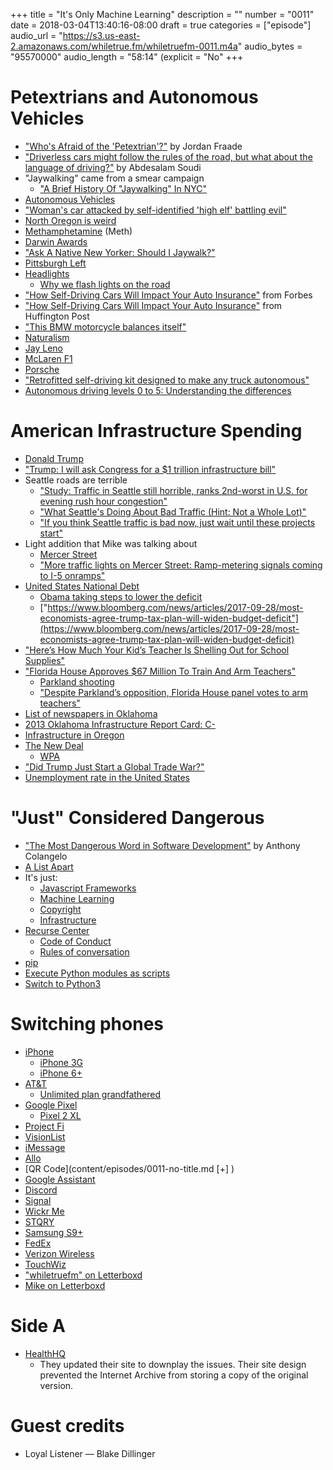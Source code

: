 +++
title = "It's Only Machine Learning"
description = ""
number = "0011"
date = 2018-03-04T13:40:16-08:00
draft = true
categories = ["episode"]
audio_url = "https://s3.us-east-2.amazonaws.com/whiletrue.fm/whiletruefm-0011.m4a"
audio_bytes = "95570000"
audio_length = "58:14"
(explicit = "No"
+++

# Petextrians and Autonomous Vehicles
- ["Who's Afraid of the 'Petextrian'?"](https://thebaffler.com/latest/whos-afraid-petextrian-fraade) by Jordan Fraade
- ["Driverless cars might follow the rules of the road, but what about the language of driving?"](https://theconversation.com/driverless-cars-might-follow-the-rules-of-the-road-but-what-about-the-language-of-driving-88824) by Abdesalam Soudi
- "Jaywalking" came from a smear campaign
    - ["A Brief History Of "Jaywalking" In NYC"](http://gothamist.com/2015/08/04/jaywalking_history_nyc.php)
- [Autonomous Vehicles](https://en.wikipedia.org/wiki/Vehicular_automation)
- ["Woman's car attacked by self-identified 'high elf' battling evil"](http://katu.com/news/local/womans-car-attacked-by-self-identified-high-elf-battling-evil-11-19-2015)
- [North Oregon is weird](https://en.wikipedia.org/wiki/Keep_Portland_Weird)
- [Methamphetamine](https://en.wikipedia.org/wiki/Methamphetamine) (Meth)
- [Darwin Awards](http://www.darwinawards.com)
- ["Ask A Native New Yorker: Should I Jaywalk?"](http://gothamist.com/2015/08/07/jaywalk_do_or_dont.php)
- [Pittsburgh Left](https://en.wikipedia.org/wiki/Pittsburgh_left)
- [Headlights](https://en.wikipedia.org/wiki/Headlamp)
    - [Why we flash lights on the road](https://en.wikipedia.org/wiki/Headlight_flashing)
- ["How Self-Driving Cars Will Impact Your Auto Insurance"](https://www.forbes.com/sites/robertharrow/2016/03/01/how-self-driving-cars-will-impact-your-auto-insurance/#485e2bdf5592) from Forbes
- ["How Self-Driving Cars Will Impact Your Auto Insurance"](https://www.huffingtonpost.com/allan-smith/how-selfdriving-cars-will_b_10890256.html) from Huffington Post
- ["This BMW motorcycle balances itself"](https://www.usatoday.com/story/money/2016/10/11/bmws-future-vision-includes-self-balancing-motorcycle/91908774/)
- [Naturalism](https://en.wikipedia.org/wiki/Naturalism_(philosophy))
- [Jay Leno](https://en.wikipedia.org/wiki/Jay_Leno)
- [McLaren F1](https://en.wikipedia.org/wiki/McLaren_F1)
- [Porsche](https://en.wikipedia.org/wiki/Porsche)
- ["Retrofitted self-driving kit designed to make any truck autonomous"](https://newatlas.com/otto-self-driving-truck-retrofit-kit/43398/)
- [Autonomous driving levels 0 to 5: Understanding the differences](https://www.techrepublic.com/article/autonomous-driving-levels-0-to-5-understanding-the-differences/)

# American Infrastructure Spending
- [Donald Trump](https://en.wikipedia.org/wiki/Donald_Trump)
- ["Trump: I will ask Congress for a $1 trillion infrastructure bill"](https://www.cnn.com/2017/02/28/politics/trump-infrastructure-trillion-congress/index.html)
- Seattle roads are terrible
    - ["Study: Traffic in Seattle still horrible, ranks 2nd-worst in U.S. for evening rush hour congestion"](https://www.geekwire.com/2016/study-traffic-seattle-still-horrible-ranks-2nd-worst-u-s-evening-rush-hour-congestion/)
    - ["What Seattle's Doing About Bad Traffic (Hint: Not a Whole Lot)"](http://www.seattlemag.com/article/what-seattles-doing-about-bad-traffic-hint-not-whole-lot)
    - ["If you think Seattle traffic is bad now, just wait until these projects start"](https://projects.seattletimes.com/2018/one-center-city/)
- Light addition that Mike was talking about
    - [Mercer Street](https://en.wikipedia.org/wiki/Mercer_Street)
    - ["More traffic lights on Mercer Street: Ramp-metering signals coming to I-5 onramps"](https://www.seattletimes.com/seattle-news/transportation/more-traffic-lights-on-mercer-street-ramp-metering-signals-coming-to-i-5-onramps/)
- [United States National Debt](https://en.wikipedia.org/wiki/National_debt_of_the_United_States)
    - [Obama taking steps to lower the deficit](http://www.politifact.com/truth-o-meter/statements/2015/jan/20/barack-obama/barack-obama-claims-deficit-has-decreased-two-thir/)
    - ["https://www.bloomberg.com/news/articles/2017-09-28/most-economists-agree-trump-tax-plan-will-widen-budget-deficit"](https://www.bloomberg.com/news/articles/2017-09-28/most-economists-agree-trump-tax-plan-will-widen-budget-deficit)
- ["Here’s How Much Your Kid’s Teacher Is Shelling Out for School Supplies"](http://time.com/money/4392319/teachers-buying-school-supplies/)
- ["Florida House Approves $67 Million To Train And Arm Teachers"](https://thebradlo.com/2018/02/28/florida-house-approves-67-million-to-train-and-arm-teachers/)
    - [Parkland shooting](https://en.wikipedia.org/wiki/Stoneman_Douglas_High_School_shooting)
    - ["Despite Parkland’s opposition, Florida House panel votes to arm teachers"](http://www.tampabay.com/florida-politics/buzz/2018/02/27/florida-house-panel-rejects-ban-on-assault-weapons/)
- [List of newspapers in
  Oklahoma](https://en.wikipedia.org/wiki/List_of_newspapers_in_Oklahoma)
- [2013 Oklahoma Infrastructure Report Card: C-](https://www.infrastructurereportcard.org/state-item/oklahoma/)
- [Infrastructure in Oregon](https://www.infrastructurereportcard.org/state-item/oregon/)
- [The New Deal](https://en.wikipedia.org/wiki/New_Deal)
    - [WPA](https://en.wikipedia.org/wiki/Works_Progress_Administration)
- ["Did Trump Just Start a Global Trade
  War?"](https://www.bloomberg.com/news/articles/2018-03-08/did-donald-trump-just-start-a-global-trade-war-quicktake)
- [Unemployment rate in the United States](https://data.bls.gov/timeseries/LNS14000000)

# "Just" Considered Dangerous
- ["The Most Dangerous Word in Software Development"](http://alistapart.com/blog/post/the-most-dangerous-word-in-software-development) by Anthony Colangelo
- [A List Apart](http://alistapart.com)
- It's just:
    - [Javascript Frameworks](https://en.wikipedia.org/wiki/Single-page_application#JavaScript_frameworks)
    - [Machine Learning](https://en.wikipedia.org/wiki/Machine_learning)
    - [Copyright](https://en.wikipedia.org/wiki/Copyright)
    - [Infrastructure](https://en.wikipedia.org/wiki/Infrastructure)
- [Recurse Center](https://www.recurse.com)
    - [Code of Conduct](https://www.recurse.com/code-of-conduct)
    - [Rules of conversation](https://www.recurse.com/blog/94-why-am-i-saying-this)
- [pip](https://pip.pypa.io/en/stable/)
- [Execute Python modules as scripts](https://www.python.org/dev/peps/pep-0338/)
- [Switch to Python3](https://pythonclock.org)

# Switching phones
- [iPhone](https://www.apple.com/iphone/)
    - [iPhone 3G](https://en.wikipedia.org/wiki/IPhone_3G)
    - [iPhone 6+](https://en.wikipedia.org/wiki/IPhone_6)
- [AT&T](https://www.att.com)
    - [Unlimited plan grandfathered](https://www.cnet.com/news/unlimited-data-plans-grandfathered-or-not/)
- [Google Pixel](https://en.wikipedia.org/wiki/Google_Pixel)
    - [Pixel 2 XL](https://en.wikipedia.org/wiki/Pixel_2)
- [Project Fi](https://fi.google.com/about/)
- [VisionList](http://www.visionscience.com)
- [iMessage](https://support.apple.com/explore/messages)
- [Allo](https://allo.google.com)
- [QR Code](content/episodes/0011-no-title.md [+]                    )
- [Google Assistant](https://assistant.google.com)
- [Discord](https://discordapp.com)
- [Signal](https://www.signal.org)
- [Wickr Me](https://www.wickr.com/personal)
- [STQRY](https://www.stqry.com)
- [Samsung S9+](https://en.wikipedia.org/wiki/Samsung_Galaxy_S9)
- [FedEx](http://fedex.com/)
- [Verizon Wireless](https://www.verizonwireless.com/)
- [TouchWiz](https://en.wikipedia.org/wiki/TouchWiz)
- ["whiletruefm" on Letterboxd](https://letterboxd.com/search/whiletruefm/)
- [Mike on Letterboxd](https://letterboxd.com/lethargilistic)

# Side A
- [HealthHQ](https://www.healthiq.com/careers)
    - They updated their site to downplay the issues. Their site design
      prevented the Internet Archive from storing a copy of the original
      version.

# Guest credits
- Loyal Listener &mdash; Blake Dillinger
